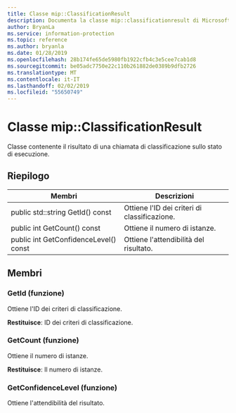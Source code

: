 ```yaml
---
title: Classe mip::ClassificationResult
description: Documenta la classe mip::classificationresult di Microsoft Information Protection (MIP) SDK.
author: BryanLa
ms.service: information-protection
ms.topic: reference
ms.author: bryanla
ms.date: 01/28/2019
ms.openlocfilehash: 28b174fe65de5980fb1922cfb4c3e5cee7cab1d8
ms.sourcegitcommit: be05adc7750e22c110b261882de0389b9dfb2726
ms.translationtype: MT
ms.contentlocale: it-IT
ms.lasthandoff: 02/02/2019
ms.locfileid: "55650749"
---
```

# <a name="class-mipclassificationresult"></a>Classe mip::ClassificationResult 
Classe contenente il risultato di una chiamata di classificazione sullo stato di esecuzione.
  
## <a name="summary"></a>Riepilogo
 Membri                        | Descrizioni                                
--------------------------------|---------------------------------------------
public std::string GetId() const  |  Ottiene l'ID dei criteri di classificazione.
public int GetCount() const  |  Ottiene il numero di istanze.
public int GetConfidenceLevel() const  |  Ottiene l'attendibilità del risultato.
  
## <a name="members"></a>Membri
  
### <a name="getid-function"></a>GetId (funzione)
Ottiene l'ID dei criteri di classificazione.

  
**Restituisce**: ID dei criteri di classificazione.
  
### <a name="getcount-function"></a>GetCount (funzione)
Ottiene il numero di istanze.

  
**Restituisce**: Il numero di istanze.
  
### <a name="getconfidencelevel-function"></a>GetConfidenceLevel (funzione)
Ottiene l'attendibilità del risultato.